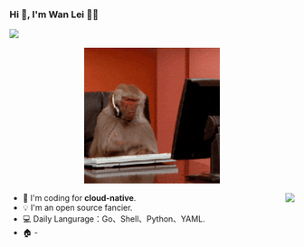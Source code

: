 ### Hi 👋, I'm Wan Lei 🧑‍💻
 
![](https://komarev.com/ghpvc/?username=leileiwan&color=66caf6)


<p align="center">
	<img src="https://raw.githubusercontent.com/leileiwan/leileiwan/master/rm.gif" alt="">
</p>

<img align="right" src="https://github-readme-stats.vercel.app/api?username=leileiwan&show_icons=true&icon_color=805AD5&text_color=718096&bg_color=ffffff&hide_title=true" />

- 🎯 I'm coding for **cloud-native**.
- 💡 I'm an open source fancier.
- 💻 Daily Langurage：Go、Shell、Python、YAML.
- 🏠 -